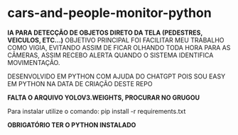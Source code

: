 # cars-and-people-monitor-python
**IA PARA DETECÇÃO DE OBJETOS DIRETO DA TELA (PEDESTRES, VEICULOS, ETC...)**
OBJETIVO PRINCIPAL FOI FACILITAR MEU TRABALHO COMO VIGIA, EVITANDO ASSIM DE FICAR OLHANDO TODA HORA PARA AS CÂMERAS, ASSIM RECEBO ALERTA QUANDO O SISTEMA IDENTIFICA MOVIMENTAÇÃO.

DESENVOLVIDO EM PYTHON COM AJUDA DO CHATGPT POIS SOU EASY EM PYTHON NA DATA DE CRIAÇÃO DESTE REPO

**FALTA O ARQUIVO YOLOV3.WEIGHTS, PROCURAR NO GRUGOU**

Para instalar utilize o comando: pip install -r requirements.txt

**OBRIGATÓRIO TER O PYTHON INSTALADO**
